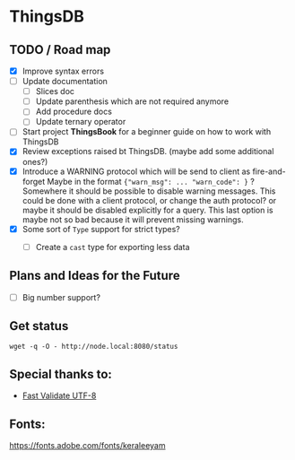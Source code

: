 # ThingsDB

## TODO / Road map

- [x] Improve syntax errors
- [ ] Update documentation
  - [ ] Slices doc
  - [ ] Update parenthesis which are not required anymore
  - [ ] Add procedure docs
  - [ ] Update ternary operator
- [ ] Start project **ThingsBook** for a beginner guide on how to work with ThingsDB
- [x] Review exceptions raised bt ThingsDB. (maybe add some additional ones?)
- [x] Introduce a WARNING protocol which will be send to client as fire-and-forget
      Maybe in the format `{"warn_msg": ... "warn_code": }` ?
      Somewhere it should be possible to disable warning messages. This could be
      done with a client protocol, or change the auth protocol? or maybe it should
      be disabled explicitly for a query. This last option is maybe not so bad
      because it will prevent missing warnings.
- [x] Some sort of `Type` support for strict types?
  - [ ] Create a `cast` type for exporting less data


## Plans and Ideas for the Future
- [ ] Big number support?



## Get status

```
wget -q -O - http://node.local:8080/status
```

## Special thanks to:

 - [Fast Validate UTF-8](https://github.com/lemire/fastvalidate-utf-8)

## Fonts:

https://fonts.adobe.com/fonts/keraleeyam
